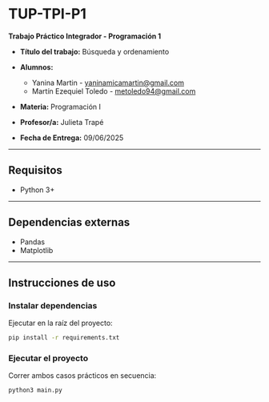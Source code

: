 # TUP-TPI-P1

**Trabajo Práctico Integrador - Programación 1**

* **Título del trabajo:** Búsqueda y ordenamiento
* **Alumnos:**

  * Yanina Martin - [yaninamicamartin@gmail.com](mailto:yaninamicamartin@gmail.com)
  * Martín Ezequiel Toledo - [metoledo94@gmail.com](mailto:metoledo94@gmail.com)
* **Materia:** Programación I
* **Profesor/a:** Julieta Trapé
* **Fecha de Entrega:** 09/06/2025

---

## Requisitos

* Python 3+

---

## Dependencias externas

* Pandas
* Matplotlib

---

## Instrucciones de uso

### Instalar dependencias

Ejecutar en la raíz del proyecto:

```bash
pip install -r requirements.txt
```

### Ejecutar el proyecto

Correr ambos casos prácticos en secuencia:

```bash
python3 main.py
```








